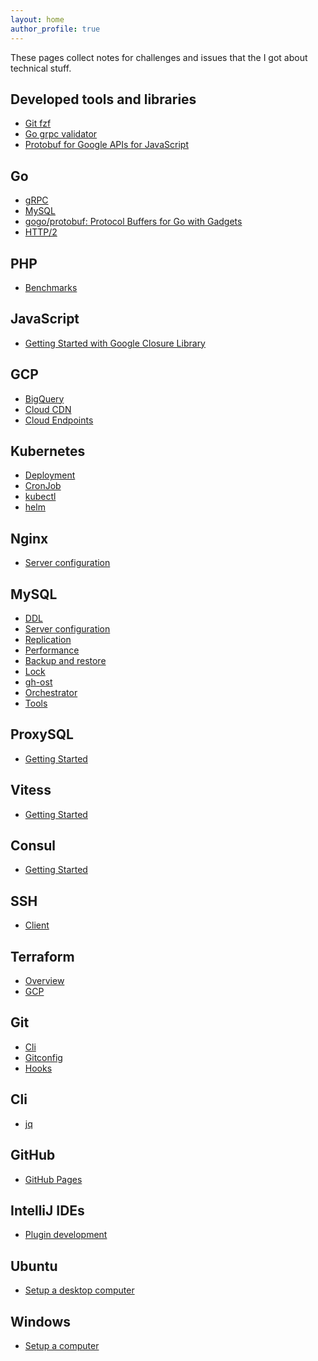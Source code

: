 ```yaml
---
layout: home
author_profile: true
---
```

These pages collect notes for challenges and issues that the I got about technical stuff.

Developed tools and libraries
----
- [Git fzf](https://github.com/at-ishikawa/git-fzf)
- [Go grpc validator](https://pkg.go.dev/github.com/at-ishikawa/go-grpc-validator/playground/v9?tab=doc)
- [Protobuf for Google APIs for JavaScript](https://www.npmjs.com/package/@at-ishikawa/googleapis-protobuf)

Go
----
- [gRPC](./docs/golang/grpc)
- [MySQL](./docs/golang/mysql)
- [gogo/protobuf: Protocol Buffers for Go with Gadgets](./docs/golang/gogoprotobuf)
- [HTTP/2](./docs/golang/http2)

PHP
---
- [Benchmarks](./docs/php/benchmarks)

JavaScript
----
- [Getting Started with Google Closure Library](./docs/javascript/google-closure-library)


GCP
----
- [BigQuery](./docs/gcp/bigquery)
- [Cloud CDN](./docs/gcp/cloud_cdn)
- [Cloud Endpoints](./docs/gcp/cloud_endpoints)

Kubernetes
---
- [Deployment](./docs/kubernetes/deployment)
- [CronJob](./docs/kubernetes/cronjob)
- [kubectl](./docs/kubernetes/kubectl)
- [helm](./docs/kubernetes/helm/client)


Nginx
---
- [Server configuration](./docs/nginx/server_config)

MySQL
----
- [DDL](./docs/mysql/ddl)
- [Server configuration](./docs/mysql/server_config)
- [Replication](./docs/mysql/replication)
- [Performance](./docs/mysql/performance)
- [Backup and restore](./docs/mysql/backup)
- [Lock](./docs/mysql/lock)
- [gh-ost](./docs/mysql/gh-ost)
- [Orchestrator](./docs/mysql/orchestrator)
- [Tools](./docs/mysql/tools)

ProxySQL
---
- [Getting Started](./docs/proxysql/getting_started)

Vitess
----
- [Getting Started](./docs/vitess/vitess)

Consul
---
- [Getting Started](./docs/consul/getting_started)


SSH
----
- [Client](./docs/ssh/client)


Terraform
----
- [Overview](./docs/terraform/overview)
- [GCP](./docs/terraform/gcp)

Git
---
- [Cli](./docs/git/cli)
- [Gitconfig](./docs/git/gitconfig)
- [Hooks](./docs/git/hooks)

Cli
---
- [jq](./docs/cli/jq)


GitHub
----
- [GitHub Pages](./docs/github/github_pages)

IntelliJ IDEs
---
- [Plugin development](./docs/intellij/plugin)

Ubuntu
---
- [Setup a desktop computer](./docs/ubuntu/setup)

Windows
---
- [Setup a computer](./docs/windows/setup)

